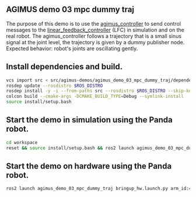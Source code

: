 AGIMUS demo 03 mpc dummy traj
--------------------------------

The purpose of this demo is to use the [agimus_controller](https://github.com/agimus-project/agimus_controller) to send control messages to the [linear_feedback_controller](https://github.com/loco-3d/linear-feedback-controller) (LFC) in simulation and on the real robot.
The agimus_controller follows a trajectory that is a small sinus signal at the joint level, the trajectory is given by a dummy publisher node.
Expected behavior: robot's joints are oscillating gently.

## Install dependencies and build.

```bash
vcs import src < src/agimus-demos/agimus_demo_03_mpc_dummy_traj/dependencies.repos
rosdep update --rosdistro $ROS_DISTRO
rosdep install -y -i --from-paths src --rosdistro $ROS_DISTRO --skip-keys libfranka
colcon build --cmake-args -DCMAKE_BUILD_TYPE=Debug --symlink-install
source install/setup.bash
```

## Start the demo in simulation using the Panda robot.
```bash
cd workspace
reset && source install/setup.bash && ros2 launch agimus_demo_03_mpc_dummy_traj bringup.launch.py
```

## Start the demo on hardware using the Panda robot.
```bash
ros2 launch agimus_demo_03_mpc_dummy_traj bringup_hw.launch.py arm_id:=fer robot_ip:=<fci-ip>
```
